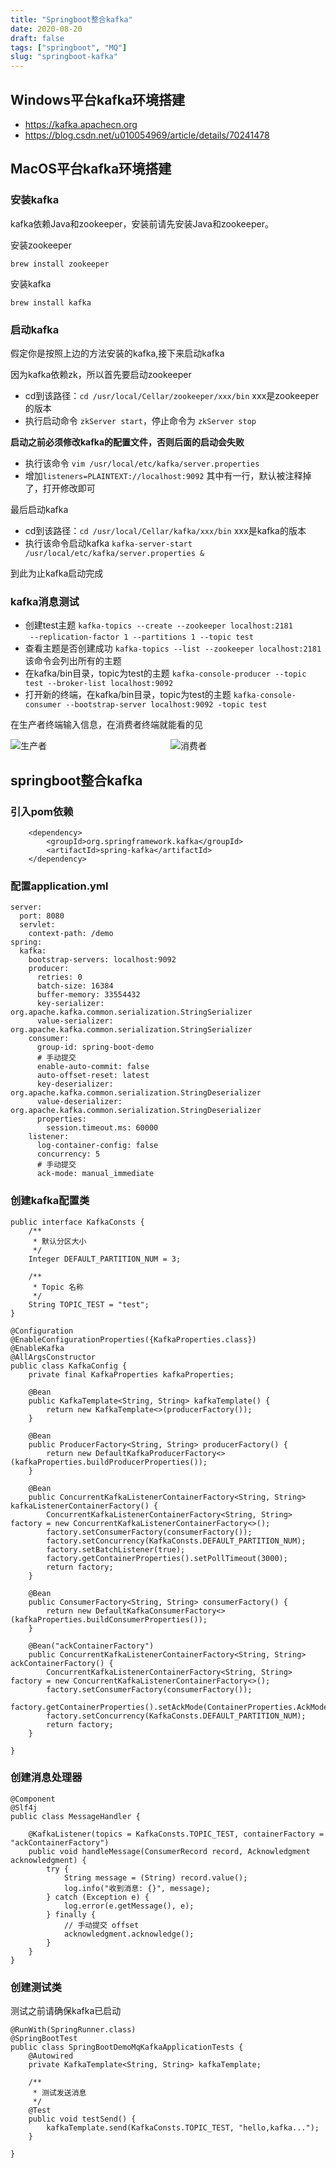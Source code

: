 ```yaml
---
title: "Springboot整合kafka"
date: 2020-08-20
draft: false
tags: ["springboot", "MQ"]
slug: "springboot-kafka"
---
```



## Windows平台kafka环境搭建
- https://kafka.apachecn.org
- https://blog.csdn.net/u010054969/article/details/70241478

## MacOS平台kafka环境搭建

### 安装kafka

kafka依赖Java和zookeeper，安装前请先安装Java和zookeeper。

安装zookeeper
```
brew install zookeeper
```

安装kafka
```
brew install kafka
```

### 启动kafka

假定你是按照上边的方法安装的kafka,接下来启动kafka

因为kafka依赖zk，所以首先要启动zookeeper
- cd到该路径：`cd /usr/local/Cellar/zookeeper/xxx/bin` xxx是zookeeper的版本
- 执行启动命令 `zkServer start`，停止命令为 `zkServer stop`


**启动之前必须修改kafka的配置文件，否则后面的启动会失败**
- 执行该命令 ``vim /usr/local/etc/kafka/server.properties``
- 增加``listeners=PLAINTEXT://localhost:9092`` 其中有一行，默认被注释掉了，打开修改即可

最后启动kafka
- cd到该路径：`cd /usr/local/Cellar/kafka/xxx/bin` xxx是kafka的版本
- 执行该命令启动kafka ``kafka-server-start /usr/local/etc/kafka/server.properties &``

到此为止kafka启动完成

### kafka消息测试

- 创建test主题 `kafka-topics --create --zookeeper localhost:2181`<br>` --replication-factor 1 --partitions 1 --topic test`
- 查看主题是否创建成功 ``kafka-topics --list --zookeeper localhost:2181`` 该命令会列出所有的主题
- 在kafka/bin目录，topic为test的主题 ``kafka-console-producer --topic test --broker-list localhost:9092``
- 打开新的终端，在kafka/bin目录，topic为test的主题 ``kafka-console-consumer --bootstrap-server localhost:9092 -topic test ``

在生产者终端输入信息，在消费者终端就能看的见
<div style="width: 50%;display: inline-block">
    <img src="/myblog/posts/images/application/kafka生产者.jpg" alt="生产者">
</div>
<div style="width: 45%;display: inline-block">
    <img src="/myblog/posts/images/application/kafka消费者.jpg" alt="消费者">
</div>

## springboot整合kafka

### 引入pom依赖
```
    <dependency>
        <groupId>org.springframework.kafka</groupId>
        <artifactId>spring-kafka</artifactId>
    </dependency>
```
### 配置application.yml
```
server:
  port: 8080
  servlet:
    context-path: /demo
spring:
  kafka:
    bootstrap-servers: localhost:9092
    producer:
      retries: 0
      batch-size: 16384
      buffer-memory: 33554432
      key-serializer: org.apache.kafka.common.serialization.StringSerializer
      value-serializer: org.apache.kafka.common.serialization.StringSerializer
    consumer:
      group-id: spring-boot-demo
      # 手动提交
      enable-auto-commit: false
      auto-offset-reset: latest
      key-deserializer: org.apache.kafka.common.serialization.StringDeserializer
      value-deserializer: org.apache.kafka.common.serialization.StringDeserializer
      properties:
        session.timeout.ms: 60000
    listener:
      log-container-config: false
      concurrency: 5
      # 手动提交
      ack-mode: manual_immediate
```

### 创建kafka配置类
```
public interface KafkaConsts {
    /**
     * 默认分区大小
     */
    Integer DEFAULT_PARTITION_NUM = 3;

    /**
     * Topic 名称
     */
    String TOPIC_TEST = "test";
}
```

```
@Configuration
@EnableConfigurationProperties({KafkaProperties.class})
@EnableKafka
@AllArgsConstructor
public class KafkaConfig {
    private final KafkaProperties kafkaProperties;

    @Bean
    public KafkaTemplate<String, String> kafkaTemplate() {
        return new KafkaTemplate<>(producerFactory());
    }

    @Bean
    public ProducerFactory<String, String> producerFactory() {
        return new DefaultKafkaProducerFactory<>(kafkaProperties.buildProducerProperties());
    }

    @Bean
    public ConcurrentKafkaListenerContainerFactory<String, String> kafkaListenerContainerFactory() {
        ConcurrentKafkaListenerContainerFactory<String, String> factory = new ConcurrentKafkaListenerContainerFactory<>();
        factory.setConsumerFactory(consumerFactory());
        factory.setConcurrency(KafkaConsts.DEFAULT_PARTITION_NUM);
        factory.setBatchListener(true);
        factory.getContainerProperties().setPollTimeout(3000);
        return factory;
    }

    @Bean
    public ConsumerFactory<String, String> consumerFactory() {
        return new DefaultKafkaConsumerFactory<>(kafkaProperties.buildConsumerProperties());
    }

    @Bean("ackContainerFactory")
    public ConcurrentKafkaListenerContainerFactory<String, String> ackContainerFactory() {
        ConcurrentKafkaListenerContainerFactory<String, String> factory = new ConcurrentKafkaListenerContainerFactory<>();
        factory.setConsumerFactory(consumerFactory());
        factory.getContainerProperties().setAckMode(ContainerProperties.AckMode.MANUAL_IMMEDIATE);
        factory.setConcurrency(KafkaConsts.DEFAULT_PARTITION_NUM);
        return factory;
    }

}
```
### 创建消息处理器
```
@Component
@Slf4j
public class MessageHandler {

    @KafkaListener(topics = KafkaConsts.TOPIC_TEST, containerFactory = "ackContainerFactory")
    public void handleMessage(ConsumerRecord record, Acknowledgment acknowledgment) {
        try {
            String message = (String) record.value();
            log.info("收到消息: {}", message);
        } catch (Exception e) {
            log.error(e.getMessage(), e);
        } finally {
            // 手动提交 offset
            acknowledgment.acknowledge();
        }
    }
}
```

### 创建测试类
测试之前请确保kafka已启动
```
@RunWith(SpringRunner.class)
@SpringBootTest
public class SpringBootDemoMqKafkaApplicationTests {
    @Autowired
    private KafkaTemplate<String, String> kafkaTemplate;

    /**
     * 测试发送消息
     */
    @Test
    public void testSend() {
        kafkaTemplate.send(KafkaConsts.TOPIC_TEST, "hello,kafka...");
    }

}
```